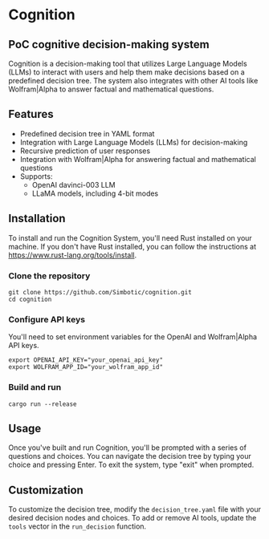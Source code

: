 # Cognition
## PoC cognitive decision-making system

Cognition is a decision-making tool that utilizes Large Language Models (LLMs) to interact with users and help them make decisions based on a predefined decision tree. The system also integrates with other AI tools like Wolfram|Alpha to answer factual and mathematical questions.

## Features

- Predefined decision tree in YAML format
- Integration with Large Language Models (LLMs) for decision-making
- Recursive prediction of user responses
- Integration with Wolfram|Alpha for answering factual and mathematical questions
- Supports:
    - OpenAI davinci-003 LLM
    - LLaMA models, including 4-bit modes

## Installation

To install and run the Cognition System, you'll need Rust installed on your machine. If you don't have Rust installed, you can follow the instructions at https://www.rust-lang.org/tools/install.

### Clone the repository

```
git clone https://github.com/Simbotic/cognition.git
cd cognition
```

### Configure API keys

You'll need to set environment variables for the OpenAI and Wolfram|Alpha API keys.
```
export OPENAI_API_KEY="your_openai_api_key"
export WOLFRAM_APP_ID="your_wolfram_app_id"
```

### Build and run

```
cargo run --release
```

## Usage

Once you've built and run Cognition, you'll be prompted with a series of questions and choices. You can navigate the decision tree by typing your choice and pressing Enter. To exit the system, type "exit" when prompted.

## Customization

To customize the decision tree, modify the `decision_tree.yaml` file with your desired decision nodes and choices. To add or remove AI tools, update the `tools` vector in the `run_decision` function.
